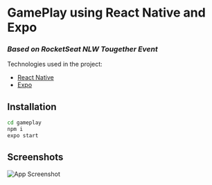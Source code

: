 # GamePlay using React Native and Expo
### _Based on RocketSeat NLW Tougether Event_

Technologies used in the project:

- [React Native]
- [Expo]

## Installation

```sh
cd gameplay
npm i
expo start
```
   [React Native]: <https://reactnative.dev/>
   [Expo]: <https://expo.dev/>

## Screenshots

![App Screenshot](https://i.imgur.com/ioTniQF.png)
